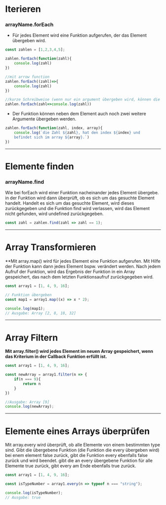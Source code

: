 # Iterieren
### arrayName.forEach
- Für jedes Element wird eine Funktion aufgerufen, der das Element übergeben wird.
``` javascript
const zahlen = [1,2,3,4,5];

zahlen.forEach(function(zahl){
	console.log(zahl)
})

//mit arrow function
zahlen.forEach((zahl)=>{
	console.log(zahl)
})

//kurze Schreibweise (wenn nur ein argument übergeben wird, können die runden und geschweiften Klammern werggelassen werden).
zahlen.forEach(zahl=>console.log(zahl))
```
- Der Funktion können neben dem Element auch noch zwei weitere Argumente übergeben werden.
```JavaScript
zahlen.forEach(function(zahl, index, array){
	console.log(`die Zahl ${zahl}, hat den index ${index} und 
	befindet sich im array ${array}.`)
})
```

---

# Elemente finden
### arrayName.find
Wie bei forEach wird einer Funktion nacheinander jedes Element übergebe.
in der Funktion wird dann überprüft, ob es sich um das gesuchte Element handelt.
Handelt es sich um das gesuchte Element, wird dieses zurückgegeben und die Funktion find wird verlassen, wird das Element nicht gefunden, wird undefined zurückgegeben.
```JavaScript
const zahl = zahlen.find(zahl => zahl == 1);
```

---

# Array Transformieren

**Mit array.map() wird für jedes Element eine Funktion aufgerufen. Mit Hilfe der Funktion kann dann jedes Element bspw. verändert werden. Nach jedem Aufruf der Funktion, wird das Ergebnis der Funktion in ein Array gespeichert, das nach dem letzten Funktionsaufruf zurückgegeben wird.

```JavaScript
const array1 = [1, 4, 9, 16];

// Funktion übergeben
const map1 = array1.map((x) => x * 2);

console.log(map1);
// Ausgabe: Array [2, 8, 18, 32]
```

---

# Array Filtern

**Mit array.filter() wird jedes Element im neuen Array gespeichert, wenn das Kriterium in der Callback Funktion erfüllt ist.**

```JavaScript
const array1 = [1, 4, 9, 16];

const newArray = array1.filter(n => {
	if(n === 9){
		return n
	}
})

//Ausgabe: Array [9]
console.log(newArray);
```

---

# Elemente eines Arrays überprüfen

Mit array.every wird überprüft, ob alle Elemente von einem bestimmten type sind.
Gibt die übergebene Funktion (die Funktion die every übergeben wird) bei enem element false zurück, gibt die Funktion every ebenfalls false zurück und wird beendet.
gibt die an every übergebene Funktion für alle Elemente true zurück, gibt every am Ende ebenfalls true zurück.

```JavaScript
const array1 = [1, 4, 9, 16];

const isTypeNumber = array1.every(n => typeof n === "string");

console.log(isTypeNumber);
// Ausgabe: true
```